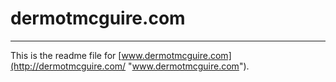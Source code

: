 # dermotmcguire.com
***

This is the readme file for [www.dermotmcguire.com](http://dermotmcguire.com/ "www.dermotmcguire.com").
